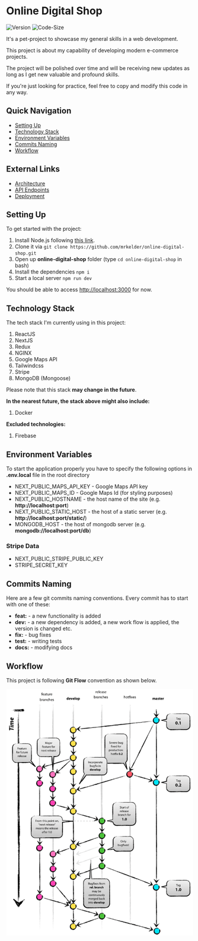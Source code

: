 # Online Digital Shop

![Version](https://img.shields.io/github/package-json/v/mrkelder/online-digital-shop?color=green)
![Code-Size](https://img.shields.io/github/languages/code-size/mrkelder/online-digital-shop)

It's a pet-project to showcase my general skills in a web development.

This project is about my capability of developing modern e-commerce projects.

The project will be polished over time and will be receiving new updates as long as I get new valuable and profound skills.

If you're just looking for practice, feel free to copy and modify this code in any way.

## Quick Navigation

- [Setting Up](#Setting-Up)
- [Technology Stack](#Technology-Stack)
- [Environment Variables](#Environment-Variables)
- [Commits Naming](#Commits-Naming)
- [Workflow](#Workflow)

## External Links

- [Architecture](./docs/ARCHITECTURE.md)
- [API Endpoints](./docs/API_ENDPOINTS.md)
- [Deployment](./docs/DEPLOYMENT.md)

## Setting Up

To get started with the project:

1. Install Node.js following [this link](https://nodejs.org/).
2. Clone it via `git clone https://github.com/mrkelder/online-digital-shop.git`
3. Open up **online-digital-shop** folder (type `cd online-digital-shop` in bash)
4. Install the dependencies `npm i`
5. Start a local server `npm run dev`

You should be able to access [http://localhost:3000](http://localhost:3000) for now.

## Technology Stack

The tech stack I'm currently using in this project:

1. ReactJS
2. NextJS
3. Redux
4. NGINX
5. Google Maps API
6. Tailwindcss
7. Stripe
8. MongoDB (Mongoose)

Please note that this stack **may change in the future**.

**In the nearest future, the stack above might also include:**

1. Docker

**Excluded technologies:**

1. Firebase

## Environment Variables

To start the application properly you have to specify the following options in **.env.local** file in the root directory

- NEXT_PUBLIC_MAPS_API_KEY - Google Maps API key
- NEXT_PUBLIC_MAPS_ID - Google Maps Id (for styling purposes)
- NEXT_PUBLIC_HOSTNAME - the host name of the site (e.g. **http://localhost:port**)
- NEXT_PUBLIC_STATIC_HOST - the host of a static server (e.g. **http://localhost:port/static/**)
- MONGODB_HOST - the host of mongodb server (e.g. **mongodb://localhost:port/db**)

### Stripe Data

- NEXT_PUBLIC_STRIPE_PUBLIC_KEY
- STRIPE_SECRET_KEY

## Commits Naming

Here are a few git commits naming conventions. Every commit has to start with one of these:

- **feat:** - a new functionality is added
- **dev:** - a new dependency is added, a new work flow is applied, the version is changed etc.
- **fix:** - bug fixes
- **test:** - writing tests
- **docs:** - modifying docs

## Workflow

This project is following **Git Flow** convention as shown below.

![Git Flow](/docs/gitflow.png)
